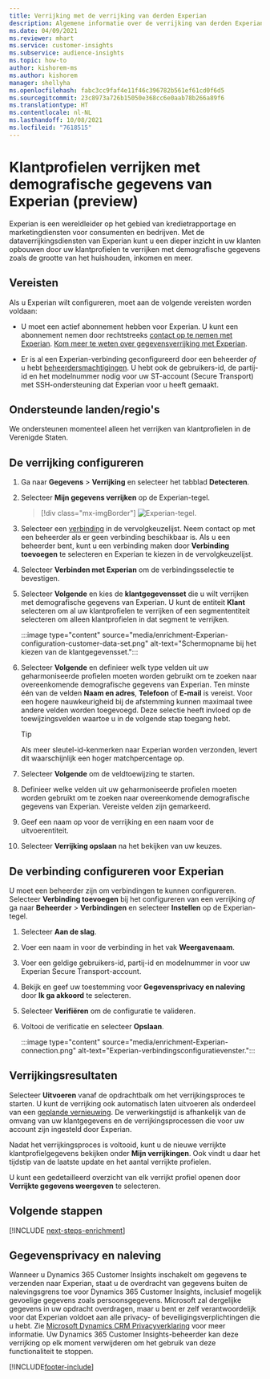 ```yaml
---
title: Verrijking met de verrijking van derden Experian
description: Algemene informatie over de verrijking van derden Experian.
ms.date: 04/09/2021
ms.reviewer: mhart
ms.service: customer-insights
ms.subservice: audience-insights
ms.topic: how-to
author: kishorem-ms
ms.author: kishorem
manager: shellyha
ms.openlocfilehash: fabc3cc9faf4e11f46c396782b561ef61cd0f6d5
ms.sourcegitcommit: 23c8973a726b15050e368cc6e0aab78b266a89f6
ms.translationtype: HT
ms.contentlocale: nl-NL
ms.lasthandoff: 10/08/2021
ms.locfileid: "7618515"
---
```

# <a name="enrich-customer-profiles-with-demographics-from-experian-preview"></a>Klantprofielen verrijken met demografische gegevens van Experian (preview)

Experian is een wereldleider op het gebied van kredietrapportage en marketingdiensten voor consumenten en bedrijven. Met de dataverrijkingsdiensten van Experian kunt u een dieper inzicht in uw klanten opbouwen door uw klantprofielen te verrijken met demografische gegevens zoals de grootte van het huishouden, inkomen en meer.

## <a name="prerequisites"></a>Vereisten

Als u Experian wilt configureren, moet aan de volgende vereisten worden voldaan:

- U moet een actief abonnement hebben voor Experian. U kunt een abonnement nemen door rechtstreeks [contact op te nemen met Experian](https://www.experian.com/marketing-services/contact). [Kom meer te weten over gegevensverrijking met Experian](https://www.experian.com/marketing-services/microsoft?cmpid=ems_web_mci_cdppage).

- Er is al een Experian-verbinding geconfigureerd door een beheerder *of* u hebt [beheerdersmachtigingen](permissions.md#administrator). U hebt ook de gebruikers-id, de partij-id en het modelnummer nodig voor uw ST-account (Secure Transport) met SSH-ondersteuning dat Experian voor u heeft gemaakt.

## <a name="supported-countriesregions"></a>Ondersteunde landen/regio's

We ondersteunen momenteel alleen het verrijken van klantprofielen in de Verenigde Staten.

## <a name="configure-the-enrichment"></a>De verrijking configureren

1. Ga naar **Gegevens** > **Verrijking** en selecteer het tabblad **Detecteren**.

1. Selecteer **Mijn gegevens verrijken** op de Experian-tegel.

   > [!div class="mx-imgBorder"]
   > ![Experian-tegel.](media/experian-tile.png "Experian tile")
   > 

1. Selecteer een [verbinding](connections.md) in de vervolgkeuzelijst. Neem contact op met een beheerder als er geen verbinding beschikbaar is. Als u een beheerder bent, kunt u een verbinding maken door **Verbinding toevoegen** te selecteren en Experian te kiezen in de vervolgkeuzelijst. 

1. Selecteer **Verbinden met Experian** om de verbindingsselectie te bevestigen.

1.  Selecteer **Volgende** en kies de **klantgegevensset** die u wilt verrijken met demografische gegevens van Experian. U kunt de entiteit **Klant** selecteren om al uw klantprofielen te verrijken of een segmententiteit selecteren om alleen klantprofielen in dat segment te verrijken.

    :::image type="content" source="media/enrichment-Experian-configuration-customer-data-set.png" alt-text="Schermopname bij het kiezen van de klantgegevensset.":::

1. Selecteer **Volgende** en definieer welk type velden uit uw geharmoniseerde profielen moeten worden gebruikt om te zoeken naar overeenkomende demografische gegevens van Experian. Ten minste één van de velden **Naam en adres**, **Telefoon** of **E-mail** is vereist. Voor een hogere nauwkeurigheid bij de afstemming kunnen maximaal twee andere velden worden toegevoegd. Deze selectie heeft invloed op de toewijzingsvelden waartoe u in de volgende stap toegang hebt.

    > [!TIP]
    > Als meer sleutel-id-kenmerken naar Experian worden verzonden, levert dit waarschijnlijk een hoger matchpercentage op.

1. Selecteer **Volgende** om de veldtoewijzing te starten.

1. Definieer welke velden uit uw geharmoniseerde profielen moeten worden gebruikt om te zoeken naar overeenkomende demografische gegevens van Experian. Vereiste velden zijn gemarkeerd.

1. Geef een naam op voor de verrijking en een naam voor de uitvoerentiteit.

1. Selecteer **Verrijking opslaan** na het bekijken van uw keuzes.

## <a name="configure-the-connection-for-experian"></a>De verbinding configureren voor Experian 

U moet een beheerder zijn om verbindingen te kunnen configureren. Selecteer **Verbinding toevoegen** bij het configureren van een verrijking *of* ga naar **Beheerder** > **Verbindingen** en selecteer **Instellen** op de Experian-tegel.

1. Selecteer **Aan de slag**.

1. Voer een naam in voor de verbinding in het vak **Weergavenaam**.

1. Voer een geldige gebruikers-id, partij-id en modelnummer in voor uw Experian Secure Transport-account.

1. Bekijk en geef uw toestemming voor **Gegevensprivacy en naleving** door **Ik ga akkoord** te selecteren.

1. Selecteer **Verifiëren** om de configuratie te valideren.

1. Voltooi de verificatie en selecteer **Opslaan**.
   
   :::image type="content" source="media/enrichment-Experian-connection.png" alt-text="Experian-verbindingsconfiguratievenster.":::

## <a name="enrichment-results"></a>Verrijkingsresultaten

Selecteer **Uitvoeren** vanaf de opdrachtbalk om het verrijkingsproces te starten. U kunt de verrijking ook automatisch laten uitvoeren als onderdeel van een [geplande vernieuwing](system.md#schedule-tab). De verwerkingstijd is afhankelijk van de omvang van uw klantgegevens en de verrijkingsprocessen die voor uw account zijn ingesteld door Experian.

Nadat het verrijkingsproces is voltooid, kunt u de nieuwe verrijkte klantprofielgegevens bekijken onder **Mijn verrijkingen**. Ook vindt u daar het tijdstip van de laatste update en het aantal verrijkte profielen.

U kunt een gedetailleerd overzicht van elk verrijkt profiel openen door **Verrijkte gegevens weergeven** te selecteren.

## <a name="next-steps"></a>Volgende stappen

[!INCLUDE [next-steps-enrichment](../includes/next-steps-enrichment.md)]

## <a name="data-privacy-and-compliance"></a>Gegevensprivacy en naleving

Wanneer u Dynamics 365 Customer Insights inschakelt om gegevens te verzenden naar Experian, staat u de overdracht van gegevens buiten de nalevingsgrens toe voor Dynamics 365 Customer Insights, inclusief mogelijk gevoelige gegevens zoals persoonsgegevens. Microsoft zal dergelijke gegevens in uw opdracht overdragen, maar u bent er zelf verantwoordelijk voor dat Experian voldoet aan alle privacy- of beveiligingsverplichtingen die u hebt. Zie [Microsoft Dynamics CRM Privacyverklaring](https://go.microsoft.com/fwlink/?linkid=396732) voor meer informatie.
Uw Dynamics 365 Customer Insights-beheerder kan deze verrijking op elk moment verwijderen om het gebruik van deze functionaliteit te stoppen.


[!INCLUDE[footer-include](../includes/footer-banner.md)]
